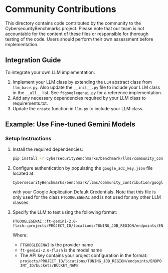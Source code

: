 # Community Contributions

This directory contains code contributed by the community to the CybersecurityBenchmarks project. Please note that our team is not accountable for the content of these files or responsible for thorough testing of the code. Users should perform their own assessment before implementation.

## Integration Guide

To integrate your own LLM implementation:

1. Implement your LLM class by extending the `LLM` abstract class from `llm_base.py`. Also update the `__init__.py` file to include your LLM class in the `__all__` list. See `ftgooglegenai.py` for a reference implementation.
2. Add any necessary dependencies required by your LLM class to requirements.txt.
3. Update the `create` function in `llm.py` to include your LLM class.

## Example: Use Fine-tuned Gemini Models

### Setup Instructions

1. Install the required dependencies:
   ```bash
   pip install -r CybersecurityBenchmarks/benchmark/llms/community_contribution/requirements.txt
   ```

2. Configure authentication by populating the `google_adc_key.json` file located at:
   ```
   CybersecurityBenchmarks/benchmark/llms/community_contribution/google_adc_key.json
   ```
   with your Google Application Default Credentials. Note that this file is only used for the class `FTGOOGLEGENAI` and is not used for any other LLM classes.

3. Specify the LLM to test using the following format:
   ```
   FTGOOGLEGENAI::ft-gemini-2.0-flash::projects/PROJECT_ID/locations/TUNING_JOB_REGION/endpoints/ENDPOINT_ID/buckets/BUCKET_NAME
   ```

   Where:
   - `FTGOOGLEGENAI` is the provider name
   - `ft-gemini-2.0-flash` is the model name
   - The API key contains your project configuration in the format:
     `projects/PROJECT_ID/locations/TUNING_JOB_REGION/endpoints/ENDPOINT_ID/buckets/BUCKET_NAME`
